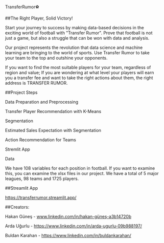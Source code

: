 TransferRumor⚽️

##The Right Player, Solid Victory!

Start your journey to success by making data-based decisions in the exciting world of football with "Transfer Rumor". Prove that football is not just a game, but also a struggle that can be won with data and analysis.

Our project represents the revolution that data science and machine learning are bringing to the world of sports. Use Transfer Rumor to take your team to the top and outshine your opponents.

If you want to find the most suitable players for your team, regardless of region and value; If you are wondering at what level your players will earn you a transfer fee and want to take the right actions about them, the right address is TRANSFER RUMOR.

##Project Steps

Data Preparation and Preprocessing

Transfer Player Recommendation with K-Means

Segmentation

Estimated Sales Expectation with Segmentation

Action Recommendation for Teams

Stremlit App

Data

We have 108 variables for each position in football. If you want to examine this, you can examine the xlsx files in our project. We have a total of 5 major leagues, 98 teams and 1725 players.

##Streamlit App

https://transferrumor.streamlit.app/

##Creators:

Hakan Güneş - www.linkedin.com/in/hakan-güneş-a3b14720b

Arda Uğurlu - https://www.linkedin.com/in/arda-ugurlu-09b988197/

Buldan Karahan - https://www.linkedin.com/in/buldankarahan/
